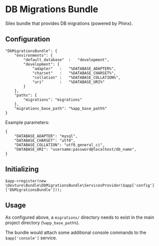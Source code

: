 # DB Migrations Bundle

Silex bundle that provides DB migrations (powered by Phinx).


## Configuration

	"DbMigrationsBundle": {
		"environments": {
			"default_database"	:	"development",
			"development": {
				"adapter"	:	"%DATABASE_ADAPTER%",
				"charset"	:	"%DATABASE_CHARSET%",
				"collation"	:	"%DATABASE_COLLATION%",
				"uri"		:	"%DATABASE_URI%"
			}
		},
		"paths": {
			"migrations": "migrations"
		},
		"migrations_base_path": "%app_base_path%"
	}

Example parameters:

	{
		"DATABASE_ADAPTER": "mysql",
		"DATABASE_CHARSET": "utf8",
		"DATABASE_COLLATION": "utf8_general_ci",
		"DATABASE_URI": "username:password@localhost/db_name",
	}


## Initializing

	$app->register(new \Devture\Bundle\DbMigrationsBundle\ServicesProvider($app['config']['DbMigrationsBundle']));


## Usage

As configured above, a `migrations/` directory needs to exist in the main project directory (`%app_base_path%`).

The bundle would attach some additional console commands to the `$app['console']` service.

